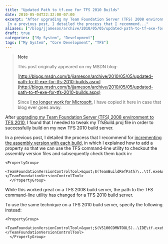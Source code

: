 ```yaml
---
title: "Updated Path to tf.exe for TFS 2010 Builds"
date: 2010-05-04T22:32:00-07:00
excerpt: "After upgrading my Team Foundation Server (TFS) 2008 environment to TFS 2010 , I found that I needed to tweak my TfsBuild.proj file in order to successfully build on my new TFS 2010 build server. 
 In a previous post, I detailed the process that I recommend..."
aliases: ["/blog/jjameson/archive/2010/05/05/updated-path-to-tf-exe-for-tfs-2010-builds.aspx"]
draft: true
categories: ["My System", "Development"]
tags: ["My System", "Core Development", "TFS"]
---
```


> **Note**
>
> This post originally appeared on my MSDN blog:
>
> [http://blogs.msdn.com/b/jjameson/archive/2010/05/05/updated-path-to-tf-exe-for-tfs-2010-builds.aspx](http://blogs.msdn.com/b/jjameson/archive/2010/05/05/updated-path-to-tf-exe-for-tfs-2010-builds.aspx)
>
> Since [I no longer work for Microsoft](/blog/jjameson/2011/09/02/last-day-with-microsoft), I have copied it here in case that blog ever goes away.

After [upgrading my Team Foundation Server (TFS) 2008 environment to TFS 2010](/blog/jjameson/2010/05/04/upgrade-team-foundation-server-2008-to-tfs-2010-and-sharepoint-server-2010-overview), I found that I needed to tweak my TfsBuild.proj file in order to successfully build on my new TFS 2010 build server.

In a previous post, I detailed the process that I recommend for [incrementing the assembly version with each build](/blog/jjameson/2010/03/25/incrementing-the-assembly-version-for-each-build), in which I explained how to add a property so that we can use the TFS command-line utility to checkout the assembly version files and subsequently check them back in:

```
<PropertyGroup>
    <TeamFoundationVersionControlTool>&quot;$(TeamBuildRefPath)\..\tf.exe&quot;</TeamFoundationVersionControlTool>
  </PropertyGroup>
```

While this worked great on a TFS 2008 build server, the path to the TFS command-line utility has changed for a TFS 2010 build server.

To use the same technique on a TFS 2010 build server, specify the following instead:

```
<PropertyGroup>
    <TeamFoundationVersionControlTool>&quot;$(VS100COMNTOOLS)..\IDE\tf.exe&quot;</TeamFoundationVersionControlTool>
  </PropertyGroup>
```

